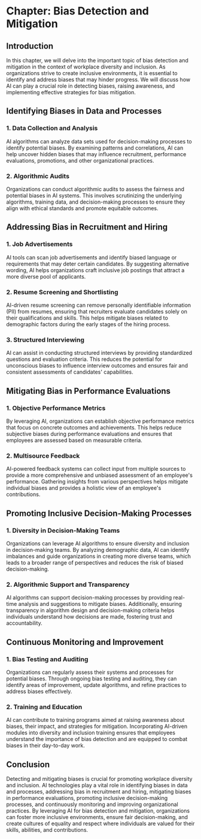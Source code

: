 Chapter: Bias Detection and Mitigation
======================================

Introduction
------------

In this chapter, we will delve into the important topic of bias detection and mitigation in the context of workplace diversity and inclusion. As organizations strive to create inclusive environments, it is essential to identify and address biases that may hinder progress. We will discuss how AI can play a crucial role in detecting biases, raising awareness, and implementing effective strategies for bias mitigation.

Identifying Biases in Data and Processes
----------------------------------------

### 1. Data Collection and Analysis

AI algorithms can analyze data sets used for decision-making processes to identify potential biases. By examining patterns and correlations, AI can help uncover hidden biases that may influence recruitment, performance evaluations, promotions, and other organizational practices.

### 2. Algorithmic Audits

Organizations can conduct algorithmic audits to assess the fairness and potential biases in AI systems. This involves scrutinizing the underlying algorithms, training data, and decision-making processes to ensure they align with ethical standards and promote equitable outcomes.

Addressing Bias in Recruitment and Hiring
-----------------------------------------

### 1. Job Advertisements

AI tools can scan job advertisements and identify biased language or requirements that may deter certain candidates. By suggesting alternative wording, AI helps organizations craft inclusive job postings that attract a more diverse pool of applicants.

### 2. Resume Screening and Shortlisting

AI-driven resume screening can remove personally identifiable information (PII) from resumes, ensuring that recruiters evaluate candidates solely on their qualifications and skills. This helps mitigate biases related to demographic factors during the early stages of the hiring process.

### 3. Structured Interviewing

AI can assist in conducting structured interviews by providing standardized questions and evaluation criteria. This reduces the potential for unconscious biases to influence interview outcomes and ensures fair and consistent assessments of candidates' capabilities.

Mitigating Bias in Performance Evaluations
------------------------------------------

### 1. Objective Performance Metrics

By leveraging AI, organizations can establish objective performance metrics that focus on concrete outcomes and achievements. This helps reduce subjective biases during performance evaluations and ensures that employees are assessed based on measurable criteria.

### 2. Multisource Feedback

AI-powered feedback systems can collect input from multiple sources to provide a more comprehensive and unbiased assessment of an employee's performance. Gathering insights from various perspectives helps mitigate individual biases and provides a holistic view of an employee's contributions.

Promoting Inclusive Decision-Making Processes
---------------------------------------------

### 1. Diversity in Decision-Making Teams

Organizations can leverage AI algorithms to ensure diversity and inclusion in decision-making teams. By analyzing demographic data, AI can identify imbalances and guide organizations in creating more diverse teams, which leads to a broader range of perspectives and reduces the risk of biased decision-making.

### 2. Algorithmic Support and Transparency

AI algorithms can support decision-making processes by providing real-time analysis and suggestions to mitigate biases. Additionally, ensuring transparency in algorithm design and decision-making criteria helps individuals understand how decisions are made, fostering trust and accountability.

Continuous Monitoring and Improvement
-------------------------------------

### 1. Bias Testing and Auditing

Organizations can regularly assess their systems and processes for potential biases. Through ongoing bias testing and auditing, they can identify areas of improvement, update algorithms, and refine practices to address biases effectively.

### 2. Training and Education

AI can contribute to training programs aimed at raising awareness about biases, their impact, and strategies for mitigation. Incorporating AI-driven modules into diversity and inclusion training ensures that employees understand the importance of bias detection and are equipped to combat biases in their day-to-day work.

Conclusion
----------

Detecting and mitigating biases is crucial for promoting workplace diversity and inclusion. AI technologies play a vital role in identifying biases in data and processes, addressing bias in recruitment and hiring, mitigating biases in performance evaluations, promoting inclusive decision-making processes, and continuously monitoring and improving organizational practices. By leveraging AI for bias detection and mitigation, organizations can foster more inclusive environments, ensure fair decision-making, and create cultures of equality and respect where individuals are valued for their skills, abilities, and contributions.
